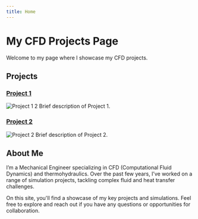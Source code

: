 ```yaml
---
title: Home
---
```


# My CFD Projects Page

Welcome to my page where I showcase my CFD projects.

## Projects

### [Project 1](project1.html)
![Project 1 2](url-to-project-1-image)
Brief description of Project 1.

### [Project 2](project2.html)
![Project 2](url-to-project-2-image)
Brief description of Project 2.

## About Me

I’m a Mechanical Engineer specializing in CFD (Computational Fluid Dynamics) and thermohydraulics. Over the past few years, I’ve worked on a range of simulation projects, tackling complex fluid and heat transfer challenges.

On this site, you'll find a showcase of my key projects and simulations. Feel free to explore and reach out if you have any questions or opportunities for collaboration.
